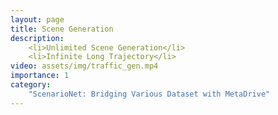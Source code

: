 ```yaml
---
layout: page
title: Scene Generation
description: 
    <li>Unlimited Scene Generation</li> 
    <li>Infinite Long Trajectory</li> 
video: assets/img/traffic_gen.mp4
importance: 1
category: 
    "ScenarioNet: Bridging Various Dataset with MetaDrive"
---
```

